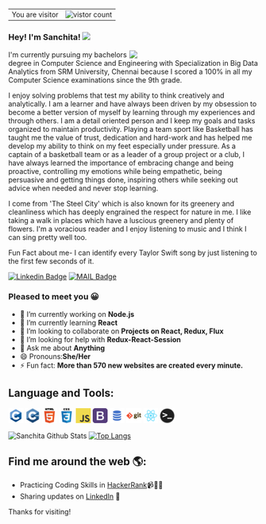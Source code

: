  <table>
  <tr>
    <td>You are visitor</td>
    <td><img src="https://profile-counter.glitch.me/SanchitaSinha/count.svg" alt="vistor count" height="25" /></td>
  </tr>
</table>


### Hey! I'm Sanchita!  <img src="https://github.com/iamshubhamg/iamshubhamg/blob/master/Assests/Hi.gif" width="29px">

<img align='right' src="https://media.giphy.com/media/M9gbBd9nbDrOTu1Mqx/giphy.gif" width="260">


<!-- <div width="480" height="480"> -->
  I'm currently pursuing my bachelors degree in Computer Science and Engineering with Specialization in Big Data Analytics from SRM University, Chennai because I scored a 100% in all my Computer Science examinations since the 9th grade.

I enjoy solving problems that test my ability to think creatively and analytically. I am a learner and have always been driven by my obsession to become a better version of myself by learning through my experiences and through others. I am a detail oriented person and I keep my goals and tasks organized to maintain productivity. Playing a team sport like Basketball has taught me the value of trust, dedication and hard-work and has helped me develop my ability to think on my feet especially under pressure. As a captain of a basketball team or as a leader of a group project or a club, I have always learned the importance of embracing change and being proactive, controlling my emotions while being empathetic, being persuasive and getting things done, inspiring others while seeking out advice when needed and never stop learning.

I come from 'The Steel City' which is also known for its greenery and cleanliness which has deeply engrained the respect for nature in me. I like taking a walk in places which have a luscious greenery and plenty of flowers. I'm a voracious reader and I enjoy listening to music and I think I can sing pretty well too. 

Fun Fact about me- I can identify every Taylor Swift song by just listening to the first few seconds of it. 
<!-- </div> -->


[![Linkedin Badge](https://img.shields.io/badge/-SanchitaSinha-blue?style=flat-square&logo=Linkedin&logoColor=white&link=https://www.linkedin.com/in/SanchitaSinha/)](https://www.linkedin.com/in/sanchita26)
[![MAIL Badge](https://img.shields.io/badge/-sanchitasinha2604@gmail.com-c14438?style=flat-square&logo=Gmail&logoColor=white&link=mailto:sanchitasinha2604@gmail.com)](mailto:sanchitasinha2604@gmail.com )
 
### Pleased to meet you 😀

- 🔭 I’m currently working on <b>Node.js</b>
- 🌱 I’m currently learning <b>React</b>
- 👯 I’m looking to collaborate on <b>Projects on React, Redux, Flux</b>
- 🤔 I’m looking for help with <b>Redux-React-Session</b>
- 💬 Ask me about <b>Anything</b>
- 😄 Pronouns:<b>She/Her</b>
- ⚡ Fun fact: <b>More than 570 new websites are created every minute.</b>

## Language and Tools:
<code><img height="30" src="https://raw.githubusercontent.com/github/explore/80688e429a7d4ef2fca1e82350fe8e3517d3494d/topics/c/c.png"></code>
<code><img height="30" src="https://raw.githubusercontent.com/github/explore/80688e429a7d4ef2fca1e82350fe8e3517d3494d/topics/cpp/cpp.png"></code>
<code><img height="30" src="https://raw.githubusercontent.com/github/explore/80688e429a7d4ef2fca1e82350fe8e3517d3494d/topics/html/html.png"></code>
<code><img height="30" src="https://raw.githubusercontent.com/github/explore/80688e429a7d4ef2fca1e82350fe8e3517d3494d/topics/css/css.png"></code>
<code><img height="30" src="https://raw.githubusercontent.com/github/explore/80688e429a7d4ef2fca1e82350fe8e3517d3494d/topics/javascript/javascript.png"></code>
<code><img height="30" src="https://raw.githubusercontent.com/github/explore/80688e429a7d4ef2fca1e82350fe8e3517d3494d/topics/bootstrap/bootstrap.png"></code>
<code><img height="30" src="https://raw.githubusercontent.com/github/explore/80688e429a7d4ef2fca1e82350fe8e3517d3494d/topics/sql/sql.png"></code>
<code><img height="30" src="https://raw.githubusercontent.com/github/explore/80688e429a7d4ef2fca1e82350fe8e3517d3494d/topics/git/git.png"></code>
<code><img height="30" src="https://raw.githubusercontent.com/github/explore/80688e429a7d4ef2fca1e82350fe8e3517d3494d/topics/react/react.png"></code>
<code><img height="30" src="https://raw.githubusercontent.com/github/explore/80688e429a7d4ef2fca1e82350fe8e3517d3494d/topics/terminal/terminal.png"></code>
<!-- <code><img height="30" src="https://raw.githubusercontent.com/swhare/JupyterNotebookSupport/master/favicon.ico"></code> -->
<!-- <code><img height="30" src="https://raw.githubusercontent.com/github/explore/80688e429a7d4ef2fca1e82350fe8e3517d3494d/topics/linux/linux.png"></code> -->
<!-- <code><img height="30" src="https://raw.githubusercontent.com/github/explore/80688e429a7d4ef2fca1e82350fe8e3517d3494d/topics/python/python.png"></code> -->

<!-- *NOTE: Top languages does not indicate my skill level, it's just a github metric of languages which I have the used in most of my codes on Github, it's a new feature of [github-readme-stats]* -->

![Sanchita Github Stats](https://github-readme-stats.vercel.app/api?username=SanchitaSinha&show_icons=true)       [![Top Langs](https://github-readme-stats.vercel.app/api/top-langs/?username=SanchitaSinha&hide=css)](https://github.com/SanchitaSinha/github-readme-stats)


## Find me around the web 🌎:
- Practicing Coding Skills in <a href="https://www.hackerrank.com/sanchita26">HackerRank</a>📹✍🏾
- Sharing updates on <a href="https://www.linkedin.com/in/sanchita26">LinkedIn</a> 💼

Thanks for visiting!
